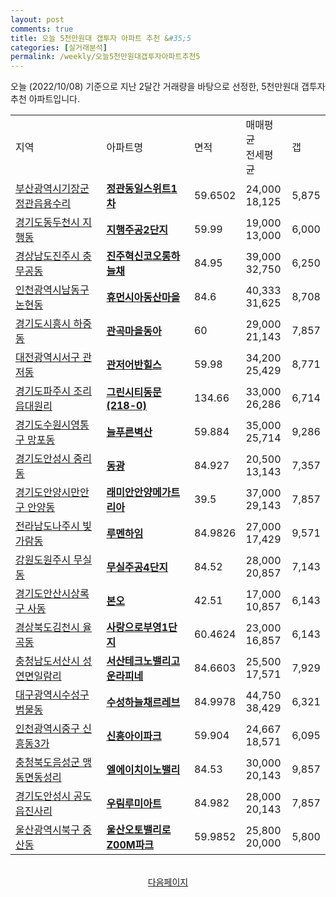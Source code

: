 ```yaml
---
layout: post
comments: true
title: 오늘 5천만원대 갭투자 아파트 추천 &#35;5
categories: [실거래분석]
permalink: /weekly/오늘5천만원대갭투자아파트추천5
---
```


오늘 (2022/10/08) 기준으로 지난 2달간 거래량을 바탕으로 선정한,
5천만원대 갭투자 추천 아파트입니다.

<table class="sortable">
  <tr>
    <td>지역</td>
    <td>아파트명</td>
    <td>면적</td>
    <td>매매평균<br>전세평균</td>
    <td>갭</td>
  </tr>

  <tr class="item">
    <td><a href="/apt/부산광역시기장군정관읍용수리">부산광역시기장군 정관읍용수리</a></td>
    <td style="font-weight: bold;"><a href="/apt/부산광역시기장군정관읍용수리정관동일스위트1차">정관동일스위트1차</a></td>
    <td>59.6502</td>
    <td>24,000<br>18,125</td>
    <td>5,875</td>
  </tr>

  <tr class="item">
    <td><a href="/apt/경기도동두천시지행동">경기도동두천시 지행동</a></td>
    <td style="font-weight: bold;"><a href="/apt/경기도동두천시지행동지행주공2단지">지행주공2단지</a></td>
    <td>59.99</td>
    <td>19,000<br>13,000</td>
    <td>6,000</td>
  </tr>

  <tr class="item">
    <td><a href="/apt/경상남도진주시충무공동">경상남도진주시 충무공동</a></td>
    <td style="font-weight: bold;"><a href="/apt/경상남도진주시충무공동진주혁신코오롱하늘채">진주혁신코오롱하늘채</a></td>
    <td>84.95</td>
    <td>39,000<br>32,750</td>
    <td>6,250</td>
  </tr>

  <tr class="item">
    <td><a href="/apt/인천광역시남동구논현동">인천광역시남동구 논현동</a></td>
    <td style="font-weight: bold;"><a href="/apt/인천광역시남동구논현동휴먼시아동산마을">휴먼시아동산마을</a></td>
    <td>84.6</td>
    <td>40,333<br>31,625</td>
    <td>8,708</td>
  </tr>

  <tr class="item">
    <td><a href="/apt/경기도시흥시하중동">경기도시흥시 하중동</a></td>
    <td style="font-weight: bold;"><a href="/apt/경기도시흥시하중동관곡마을동아">관곡마을동아</a></td>
    <td>60</td>
    <td>29,000<br>21,143</td>
    <td>7,857</td>
  </tr>

  <tr class="item">
    <td><a href="/apt/대전광역시서구관저동">대전광역시서구 관저동</a></td>
    <td style="font-weight: bold;"><a href="/apt/대전광역시서구관저동관저어반힐스">관저어반힐스</a></td>
    <td>59.98</td>
    <td>34,200<br>25,429</td>
    <td>8,771</td>
  </tr>

  <tr class="item">
    <td><a href="/apt/경기도파주시조리읍대원리">경기도파주시 조리읍대원리</a></td>
    <td style="font-weight: bold;"><a href="/apt/경기도파주시조리읍대원리그린시티동문(218-0)">그린시티동문(218-0)</a></td>
    <td>134.66</td>
    <td>33,000<br>26,286</td>
    <td>6,714</td>
  </tr>

  <tr class="item">
    <td><a href="/apt/경기도수원시영통구망포동">경기도수원시영통구 망포동</a></td>
    <td style="font-weight: bold;"><a href="/apt/경기도수원시영통구망포동늘푸른벽산">늘푸른벽산</a></td>
    <td>59.884</td>
    <td>35,000<br>25,714</td>
    <td>9,286</td>
  </tr>

  <tr class="item">
    <td><a href="/apt/경기도안성시중리동">경기도안성시 중리동</a></td>
    <td style="font-weight: bold;"><a href="/apt/경기도안성시중리동동광">동광</a></td>
    <td>84.927</td>
    <td>20,500<br>13,143</td>
    <td>7,357</td>
  </tr>

  <tr class="item">
    <td><a href="/apt/경기도안양시만안구안양동">경기도안양시만안구 안양동</a></td>
    <td style="font-weight: bold;"><a href="/apt/경기도안양시만안구안양동래미안안양메가트리아">래미안안양메가트리아</a></td>
    <td>39.5</td>
    <td>37,000<br>29,143</td>
    <td>7,857</td>
  </tr>

  <tr class="item">
    <td><a href="/apt/전라남도나주시빛가람동">전라남도나주시 빛가람동</a></td>
    <td style="font-weight: bold;"><a href="/apt/전라남도나주시빛가람동루멘하임">루멘하임</a></td>
    <td>84.9826</td>
    <td>27,000<br>17,429</td>
    <td>9,571</td>
  </tr>

  <tr class="item">
    <td><a href="/apt/강원도원주시무실동">강원도원주시 무실동</a></td>
    <td style="font-weight: bold;"><a href="/apt/강원도원주시무실동무실주공4단지">무실주공4단지</a></td>
    <td>84.52</td>
    <td>28,000<br>20,857</td>
    <td>7,143</td>
  </tr>

  <tr class="item">
    <td><a href="/apt/경기도안산시상록구사동">경기도안산시상록구 사동</a></td>
    <td style="font-weight: bold;"><a href="/apt/경기도안산시상록구사동본오">본오</a></td>
    <td>42.51</td>
    <td>17,000<br>10,857</td>
    <td>6,143</td>
  </tr>

  <tr class="item">
    <td><a href="/apt/경상북도김천시율곡동">경상북도김천시 율곡동</a></td>
    <td style="font-weight: bold;"><a href="/apt/경상북도김천시율곡동사랑으로부영1단지">사랑으로부영1단지</a></td>
    <td>60.4624</td>
    <td>23,000<br>16,857</td>
    <td>6,143</td>
  </tr>

  <tr class="item">
    <td><a href="/apt/충청남도서산시성연면일람리">충청남도서산시 성연면일람리</a></td>
    <td style="font-weight: bold;"><a href="/apt/충청남도서산시성연면일람리서산테크노밸리고운라피네">서산테크노밸리고운라피네</a></td>
    <td>84.6603</td>
    <td>25,500<br>17,571</td>
    <td>7,929</td>
  </tr>

  <tr class="item">
    <td><a href="/apt/대구광역시수성구범물동">대구광역시수성구 범물동</a></td>
    <td style="font-weight: bold;"><a href="/apt/대구광역시수성구범물동수성하늘채르레브">수성하늘채르레브</a></td>
    <td>84.9978</td>
    <td>44,750<br>38,429</td>
    <td>6,321</td>
  </tr>

  <tr class="item">
    <td><a href="/apt/인천광역시중구신흥동3가">인천광역시중구 신흥동3가</a></td>
    <td style="font-weight: bold;"><a href="/apt/인천광역시중구신흥동3가신흥아이파크">신흥아이파크</a></td>
    <td>59.904</td>
    <td>24,667<br>18,571</td>
    <td>6,095</td>
  </tr>

  <tr class="item">
    <td><a href="/apt/충청북도음성군맹동면동성리">충청북도음성군 맹동면동성리</a></td>
    <td style="font-weight: bold;"><a href="/apt/충청북도음성군맹동면동성리엘에이치이노밸리">엘에이치이노밸리</a></td>
    <td>84.53</td>
    <td>30,000<br>20,143</td>
    <td>9,857</td>
  </tr>

  <tr class="item">
    <td><a href="/apt/경기도안성시공도읍진사리">경기도안성시 공도읍진사리</a></td>
    <td style="font-weight: bold;"><a href="/apt/경기도안성시공도읍진사리우림루미아트">우림루미아트</a></td>
    <td>84.982</td>
    <td>28,000<br>20,143</td>
    <td>7,857</td>
  </tr>

  <tr class="item">
    <td><a href="/apt/울산광역시북구중산동">울산광역시북구 중산동</a></td>
    <td style="font-weight: bold;"><a href="/apt/울산광역시북구중산동울산오토밸리로Z00M파크">울산오토밸리로Z00M파크</a></td>
    <td>59.9852</td>
    <td>25,800<br>20,000</td>
    <td>5,800</td>
  </tr>

  <tr>
      <script async src="https://pagead2.googlesyndication.com/pagead/js/adsbygoogle.js?client=ca-pub-3485438051770037"
          crossorigin="anonymous"></script>
      <ins class="adsbygoogle"
          style="display:block"
          data-ad-format="fluid"
          data-ad-layout-key="-fb+5w+4e-db+86"
          data-ad-client="ca-pub-3485438051770037"
          data-ad-slot="1827090281"></ins>
      <script>
          (adsbygoogle = window.adsbygoogle || []).push({});
      </script>
  </tr>

</table>
<br>
<center><a href="/weekly/오늘5천만원대갭투자아파트추천">다음페이지</a></center>
<br><br>
